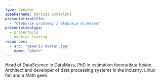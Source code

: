 ```yaml
---
type: speaker
speakername: Mariusz Domżalski
presentationtitle: 
  - "Głębokie problemy z Głębokim Uczeniem"
presentationtype: 
  - prezentacja 
  - machine learing
resources:
  - src: "generic-avatar.jpg"
    name: "photo"
---
```


Head of DataScience in DataMass, PhD in estimation theory/data fusion. Architect and developer of data processing systems in the industry. Linux fan and a Math geek.